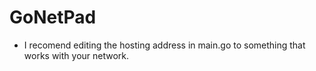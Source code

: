 # GoNetPad

* I recomend editing the hosting address in main.go to something that works with your network.
